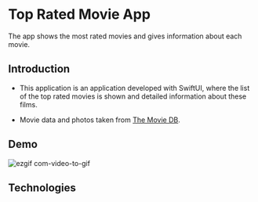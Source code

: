 # Top Rated Movie App 

The app shows the most rated movies and gives information about each movie.

## Introduction 

* This application is an application developed with SwiftUI, where the list of the top rated movies is shown and detailed information about these films.

* Movie data and photos  taken from [The Movie DB](https://developers.themoviedb.org/3/movies/get-top-rated-movies).

## Demo

![ezgif com-video-to-gif](https://user-images.githubusercontent.com/40203322/90740944-bc1bb580-e2d7-11ea-95d1-ed07b6da12ff.gif)

## Technologies

